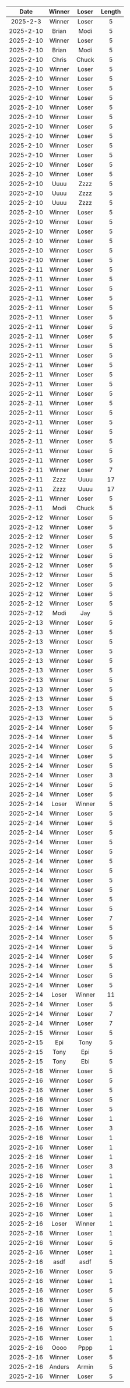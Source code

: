 |Date|Winner|Loser|Length|
|:--:|:----:|:---:|:----:|
|2025-2-3|Winner|Loser|5|
|2025-2-10|Brian|Modi|5|
|2025-2-10|Winner|Loser|5|
|2025-2-10|Brian|Modi|5|
|2025-2-10|Chris|Chuck|5|
|2025-2-10|Winner|Loser|5|
|2025-2-10|Winner|Loser|5|
|2025-2-10|Winner|Loser|5|
|2025-2-10|Winner|Loser|5|
|2025-2-10|Winner|Loser|5|
|2025-2-10|Winner|Loser|5|
|2025-2-10|Winner|Loser|5|
|2025-2-10|Winner|Loser|5|
|2025-2-10|Winner|Loser|5|
|2025-2-10|Winner|Loser|5|
|2025-2-10|Winner|Loser|5|
|2025-2-10|Winner|Loser|5|
|2025-2-10|Uuuu|Zzzz|5|
|2025-2-10|Uuuu|Zzzz|5|
|2025-2-10|Uuuu|Zzzz|5|
|2025-2-10|Winner|Loser|5|
|2025-2-10|Winner|Loser|5|
|2025-2-10|Winner|Loser|5|
|2025-2-10|Winner|Loser|5|
|2025-2-10|Winner|Loser|5|
|2025-2-10|Winner|Loser|5|
|2025-2-11|Winner|Loser|5|
|2025-2-11|Winner|Loser|5|
|2025-2-11|Winner|Loser|5|
|2025-2-11|Winner|Loser|5|
|2025-2-11|Winner|Loser|5|
|2025-2-11|Winner|Loser|5|
|2025-2-11|Winner|Loser|5|
|2025-2-11|Winner|Loser|5|
|2025-2-11|Winner|Loser|5|
|2025-2-11|Winner|Loser|5|
|2025-2-11|Winner|Loser|5|
|2025-2-11|Winner|Loser|5|
|2025-2-11|Winner|Loser|5|
|2025-2-11|Winner|Loser|5|
|2025-2-11|Winner|Loser|5|
|2025-2-11|Winner|Loser|5|
|2025-2-11|Winner|Loser|5|
|2025-2-11|Winner|Loser|5|
|2025-2-11|Winner|Loser|5|
|2025-2-11|Winner|Loser|5|
|2025-2-11|Winner|Loser|5|
|2025-2-11|Winner|Loser|7|
|2025-2-11|Zzzz|Uuuu|17|
|2025-2-11|Zzzz|Uuuu|17|
|2025-2-11|Winner|Loser|5|
|2025-2-11|Modi|Chuck|5|
|2025-2-12|Winner|Loser|5|
|2025-2-12|Winner|Loser|5|
|2025-2-12|Winner|Loser|5|
|2025-2-12|Winner|Loser|5|
|2025-2-12|Winner|Loser|5|
|2025-2-12|Winner|Loser |5|
|2025-2-12|Winner|Loser|5|
|2025-2-12|Winner|Loser|5|
|2025-2-12|Winner|Loser|5|
|2025-2-12|Winner|Loser|5|
|2025-2-12|Modi|Jay|5|
|2025-2-13|Winner|Loser|5|
|2025-2-13|Winner|Loser|5|
|2025-2-13|Winner|Loser|5|
|2025-2-13|Winner|Loser|5|
|2025-2-13|Winner|Loser|5|
|2025-2-13|Winner|Loser|5|
|2025-2-13|Winner|Loser|5|
|2025-2-13|Winner|Loser|5|
|2025-2-13|Winner|Loser|5|
|2025-2-13|Winner|Loser|5|
|2025-2-13|Winner|Loser|5|
|2025-2-14|Winner|Loser|5|
|2025-2-14|Winner|Loser|5|
|2025-2-14|Winner|Loser|5|
|2025-2-14|Winner|Loser|5|
|2025-2-14|Winner|Loser|5|
|2025-2-14|Winner|Loser|3|
|2025-2-14|Winner|Loser|5|
|2025-2-14|Winner|Loser|5|
|2025-2-14|Loser|Winner|5|
|2025-2-14|Winner|Loser|5|
|2025-2-14|Winner|Loser|5|
|2025-2-14|Winner|Loser|5|
|2025-2-14|Winner|Loser|5|
|2025-2-14|Winner|Loser|5|
|2025-2-14|Winner|Loser|5|
|2025-2-14|Winner|Loser|5|
|2025-2-14|Winner|Loser|5|
|2025-2-14|Winner|Loser|5|
|2025-2-14|Winner|Loser|5|
|2025-2-14|Winner|Loser|5|
|2025-2-14|Winner|Loser|7|
|2025-2-14|Winner|Loser|5|
|2025-2-14|Winner|Loser|5|
|2025-2-14|Winner|Loser|5|
|2025-2-14|Winner|Loser|5|
|2025-2-14|Winner|Loser|5|
|2025-2-14|Winner|Loser|5|
|2025-2-14|Winner|Loser|5|
|2025-2-14|Loser|Winner|11|
|2025-2-14|Winner|Loser|5|
|2025-2-14|Winner|Loser|7|
|2025-2-14|Winner|Loser|7|
|2025-2-15|Winner|Loser|5|
|2025-2-15|Epi|Tony|5|
|2025-2-15|Tony|Epi|5|
|2025-2-15|Tony|Ebi|5|
|2025-2-16|Winner|Loser|5|
|2025-2-16|Winner|Loser|5|
|2025-2-16|Winner|Loser|5|
|2025-2-16|Winner|Loser|5|
|2025-2-16|Winner|Loser|5|
|2025-2-16|Winner|Loser|1|
|2025-2-16|Winner|Loser|3|
|2025-2-16|Winner|Loser|1|
|2025-2-16|Winner|Loser|1|
|2025-2-16|Winner|Loser|1|
|2025-2-16|Winner|Loser|3|
|2025-2-16|Winner|Loser|1|
|2025-2-16|Winner|Loser|1|
|2025-2-16|Winner|Loser|1|
|2025-2-16|Winner|Loser|5|
|2025-2-16|Winner|Loser|1|
|2025-2-16|Loser|Winner|1|
|2025-2-16|Winner|Loser|1|
|2025-2-16|Winner|Loser|5|
|2025-2-16|Winner|Loser|1|
|2025-2-16|asdf|asdf|5|
|2025-2-16|Winner|Loser|5|
|2025-2-16|Winner|Loser|1|
|2025-2-16|Winner|Loser|5|
|2025-2-16|Winner|Loser|5|
|2025-2-16|Winner|Loser|5|
|2025-2-16|Winner|Loser|5|
|2025-2-16|Winner|Loser|5|
|2025-2-16|Winner|Loser|1|
|2025-2-16|Oooo|Pppp|1|
|2025-2-16|Winner|Loser|5|
|2025-2-16|Anders|Armin|5|
|2025-2-16|Winner|Loser|5|
